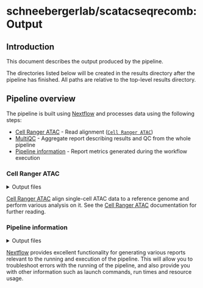 # schneebergerlab/scatacseqrecomb: Output

## Introduction

This document describes the output produced by the pipeline.

The directories listed below will be created in the results directory after the pipeline has finished. All paths are relative to the top-level results directory.

<!-- TODO nf-core: Write this documentation describing your workflow's output -->

## Pipeline overview

The pipeline is built using [Nextflow](https://www.nextflow.io/) and processes data using the following steps:

- [Cell Ranger ATAC](#cellranger) - Read alignment ([`Cell Ranger ATAC`](https://support.10xgenomics.com/single-cell-atac/software/pipelines/latest/what-is-cell-ranger-atac))
- [MultiQC](#multiqc) - Aggregate report describing results and QC from the whole pipeline
- [Pipeline information](#pipeline-information) - Report metrics generated during the workflow execution

### Cell Ranger ATAC

<details markdown="1">
<summary>Output files</summary>

- `cellranger/`
  - `*genome specified in reference config*`: Cell Ranger ATAC index files of the reference genome, that can be used for subsequent runs.
  - `*sample_names*`: Directory containing output files for each sample ID specified in the sample sheet.

</details>

[Cell Ranger ATAC](https://support.10xgenomics.com/single-cell-atac/software/pipelines/latest/what-is-cell-ranger-atac) align single-cell ATAC data to a reference genome and perform various analysis on it. See the [Cell Ranger ATAC](http://www.bioinformatics.babraham.ac.uk/projects/fastqc/Help/) documentation for further reading.

### Pipeline information

<details markdown="1">
<summary>Output files</summary>

- `pipeline_info/`
  - Reports generated by Nextflow: `execution_report.html`, `execution_timeline.html`, `execution_trace.txt` and `pipeline_dag.dot`/`pipeline_dag.svg`.
  - Reports generated by the pipeline: `pipeline_report.html`, `pipeline_report.txt` and `software_versions.yml`. The `pipeline_report*` files will only be present if the `--email` / `--email_on_fail` parameter's are used when running the pipeline.
  - Reformatted samplesheet files used as input to the pipeline: `samplesheet.valid.csv`.

</details>

[Nextflow](https://www.nextflow.io/docs/latest/tracing.html) provides excellent functionality for generating various reports relevant to the running and execution of the pipeline. This will allow you to troubleshoot errors with the running of the pipeline, and also provide you with other information such as launch commands, run times and resource usage.

